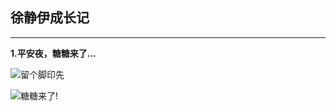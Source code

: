 

## 徐静伊成长记

****


**1.平安夜，糖糖来了...**

![留个脚印先](http://dl42.yunpan.360.cn/intf.php?method=Preview.outputPic&qid=155467375&fname=%2F%E5%9B%BE%E7%89%87%2F%E6%89%8B%E6%9C%BA%E7%9B%B8%E5%86%8C%2Fxjy%2F003.jpg&fhash=64c73e4a1e632f01fc7d9d4585107336868bef98&dt=42.8f88abc5d2c42853420a50ba2a12d8e0&v=1.0.1&rtick=14526961287121&open_app_id=0&devtype=web&sign=c8e39fc93220f48d6878ecfa7b4a44d7&,"留个脚印先！")


![糖糖来了!](http://dl42.yunpan.360.cn/intf.php?method=Preview.outputPic&qid=155467375&fname=%2F%E5%9B%BE%E7%89%87%2F%E6%89%8B%E6%9C%BA%E7%9B%B8%E5%86%8C%2Fxjy%2F002.jpg&fhash=dda07de6c349047bb44348f7801229896636b41f&dt=42.df728b77d6092471591e7195ec52b2fa&v=1.0.1&rtick=14526961289962&open_app_id=0&devtype=web&sign=bf3d8d33f12ab7b261c7a748c1c6a11d&,"糖糖来了！")



